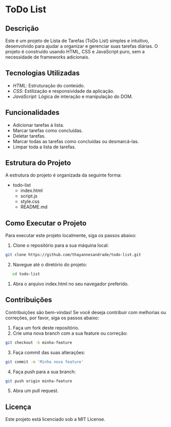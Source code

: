 # ToDo List

## Descrição

Este é um projeto de Lista de Tarefas (ToDo List) simples e intuitivo, desenvolvido para ajudar a organizar e gerenciar suas tarefas diárias. O projeto é construído usando HTML, CSS e JavaScript puro, sem a necessidade de frameworks adicionais.

## Tecnologias Utilizadas

- *HTML*: Estruturação do conteúdo.
- *CSS*: Estilização e responsividade da aplicação.
- *JavaScript*: Lógica de interação e manipulação do DOM.

## Funcionalidades

- Adicionar tarefas à lista.
- Marcar tarefas como concluídas.
- Deletar tarefas.
- Marcar todas as tarefas como concluídas ou desmarcá-las.
- Limpar toda a lista de tarefas.

## Estrutura do Projeto

A estrutura do projeto é organizada da seguinte forma:
- todo-list
  - index.html
  - script.js
  - style.css
  - README.md

## Como Executar o Projeto

Para executar este projeto localmente, siga os passos abaixo:

1. Clone o repositório para a sua máquina local:
```bash
git clone https://github.com/thayannesandrade/todo-list.git
```
   
2. Navegue até o diretório do projeto:
```bash
   cd todo-list
```   

1. Abra o arquivo  index.html no seu navegador preferido.

## Contribuições
Contribuições são bem-vindas! Se você deseja contribuir com melhorias ou correções, por favor, siga os passos abaixo:

1. Faça um fork deste repositório.
2. Crie uma nova branch com a sua feature ou correção:
```bash
git checkout -b minha-feature
```

3. Faça commit das suas alterações:
```bash
git commit -m 'Minha nova feature'
```

4. Faça push para a sua branch:
```bash
git push origin minha-feature
```

5. Abra um pull request.

## Licença
Este projeto está licenciado sob a MIT License.
